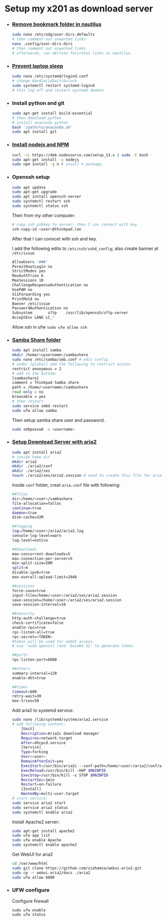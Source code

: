 <!-- 
### Emphasis
*Italic* ; **Bold** ; ***Bold and Italic*** ; ~~Scratch~~
### List items
1. First ordered list item
* Unordered list can use asterisks --> 
# Setup my x201 as download server

* ### [Remove bookmark folder in nautilus](https://askubuntu.com/questions/79150/how-to-remove-bookmarks-from-the-nautilus-sidebar)
    ```bash
    sudo nano /etc/xdg/user-dirs.defaults
    # then comment out unwanted links 
    nano .config/user-dirs.dirs 
    # then comment out unwanted links 
    # afterwards, can dellete favirotes links in nautilus.
    ```

* ### [Prevent laptop sleep](https://askubuntu.com/questions/15520/how-can-i-tell-ubuntu-to-do-nothing-when-i-close-my-laptop-lid)    
    ```bash
    sudo nano /etc/systemd/logind.conf
    # change HandleLidSwitch=lock
    sudo systemctl restart systemd-logind
    # this log off and restart systemd daemon
    ```
* ### Install python and git
    ```bash 
    sudo apt-get install build-essential 
    # then download python 
    # install anaconda python 
    bash '/path/to/anaconda.sh'
    sudo apt install git
    ```
* ### [Install nodejs and NPM](https://github.com/nodesource/distributions)
    ```bash 
    curl -sL https://deb.nodesource.com/setup_13.x | sudo -E bash -
    sudo apt-get install -y nodejs
    sudo npm install -g n # insall n package. 
    ```

* ### Openssh setup 
    ```bash 
    sudo apt update 
    sudo apt-get upgrade 
    sudo apt install openssh-server 
    sudo systemctl restart ssh 
    sudo systemctl status ssh 
    ```
    Then from my other computer:
    ```bash 
    # copy ssh pubkey to server; then I can connect with key
    ssh-copy-id <user>@thinkpad.lan
    ```
    After that I can conncet with ssh and key. 

    I add the following edits to `/etc/ssh/sshd_config`;
    also create banner at `/etc/issue`
    ```bash 
    AllowUsers '###'
    PermitRootLogin no 
    StrictModes yes
    MaxAuthTries 6
    MaxSessions 10
    ChallengeResponseAuthentication no
    UsePAM no
    X11Forwarding yes
    PrintMotd no
    Banner /etc/issue
    PasswordAuthentication no
    Subsystem       sftp    /usr/lib/openssh/sftp-server
    AcceptEnv LANG LC_*
    ```
    Allow ssh in ufw `sudo ufw allow ssh`

* ### [Samba Share folder](https://ubuntu.com/tutorials/install-and-configure-samba#1-overview) 
    ```bash 
    sudo apt install samba 
    mkdir /home/<uysername>/sambashare 
    sudo nano /etc/samba/smb.conf # edit config 
    # under [global] add the following to restrict access
    restrict anonymous = 2 
    # add to the bottom:
    [sambashare]
    comment = Thinkpad Samba share
    path = /home/<username>/sambashare
    read only = no
    browsable = yes
    # then restart 
    sudo service smbd restart 
    sudo ufw allow samba
    ```
    Then setup samba share user and password. 
    ```bash 
    sudo smbpasswd -a <username>
    ```

* ### [Setup Download Server with aria2](https://medium.com/@sajithneyo/remote-download-server-in-linux-using-aria2-5bd3ee1a54b2)
    ```bash 
    sudo apt install aria2 
    # inside home dir
    mkdir aria2 
    mkdir ./aria2/conf 
    mkdir ./aria2/ses
    touch ./aria2/ses/aria2.session # need to create this file for aria2. 
    ```
    Inside `conf` folder, creat `aria.conf` file with following:
    ```bash
    ##files
    dir=/home/<user>/sambashare
    file-allocation=falloc
    continue=true
    daemon=true
    disk-cache=32M

    ##logging
    log=/home/<user>/aria2/aria2.log
    console-log-level=warn
    log-level=notice

    ##downloads
    max-concurrent-downloads=5
    max-connection-per-server=5
    min-split-size=20M
    split=4
    disable-ipv6=true
    max-overall-upload-limit=2048

    ##sessions
    force-save=true
    input-file=/home/<user>/aria2/ses/aria2.session
    save-session=/home/<user>/aria2/ses/aria2.session
    save-session-interval=10

    ##security
    http-auth-challenge=true
    check-certificate=false
    enable-rpc=true
    rpc-listen-all=true
    rpc-secret=<TOKEN> 
    #token will be used for webUI access, 
    # use 'sudo openssl rand -base64 32' to generate token.

    ##ports
    rpc-listen-port=6800

    ##others
    summary-interval=120
    enable-dht=true

    ##times
    timeout=600
    retry-wait=30
    max-tries=50
    ```
    Add aria2 to systemd service:
    ```bash 
    sudo nano /lib/systemd/system/aria2.service 
    # add following content:
        [Unit]
        Description=Aria2c download manager
        Requires=network.target
        After=dhcpcd.service
        [Service]
        Type=forking
        User=<user>
        RemainAfterExit=yes
        ExecStart=/usr/bin/aria2c --conf-path=/home/<user>/aria2/conf/aria.conf
        ExecReload=/usr/bin/kill -HUP $MAINPID
        ExecStop=/usr/bin/kill -s STOP $MAINPID
        RestartSec=1min
        Restart=on-failure
        [Install]
        WantedBy=multi-user.target
    # start service:
    sudo service aria2 start 
    sudo service aria2 status 
    sudo systemctl enable aria2
    ```
    
    Install Apache2 server:
    ```bash
    sudo apt-get install apache2
    sudo ufw app list 
    sudo ufw enable Apache 
    sudo systemctl enable apache2
    ```
    Get WebUI for aria2 
    ```bash 
    cd /var/www/html
    sudo git clone https://github.com/ziahamza/webui-aria2.git
    sudo cp -r webui-aria2/docs ./aria2
    sudo ufw allow 6800
    ```


* ### UFW configure 
    Configure firewall 
    ```
    sudo ufw enable 
    sudo ufw status
    ```
